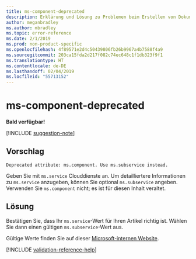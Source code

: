 ```yaml
---
title: ms-component-deprecated
description: Erklärung und Lösung zu Problemen beim Erstellen von Dokumentationsartikeln – ms-component-deprecated
author: meganbradley
ms.author: mbradley
ms.topic: error-reference
ms.date: 2/1/2019
ms.prod: non-product-specific
ms.openlocfilehash: 4f89571e2d4c50439806fb26b9967a4b7588f4a9
ms.sourcegitcommit: 203ca15fda2d217f082c74ec648c1f1db323f9f1
ms.translationtype: HT
ms.contentlocale: de-DE
ms.lasthandoff: 02/04/2019
ms.locfileid: "55713152"
---
```

# <a name="ms-component-deprecated"></a>ms-component-deprecated

**Bald verfügbar!**

[!INCLUDE [suggestion-note](includes/suggestion-note.md)]

## <a name="suggestion"></a>Vorschlag

`Deprecated attribute: ms.component. Use ms.subservice instead.`

Geben Sie mit `ms.service` Clouddienste an. Um detailliertere Informationen zu `ms.service` anzugeben, können Sie optional `ms.subservice` angeben. Verwenden Sie `ms.component` nicht; es ist für diesen Inhalt veraltet.

## <a name="resolution"></a>Lösung

Bestätigen Sie, dass Ihr `ms.service`-Wert für Ihren Artikel richtig ist. Wählen Sie dann einen gültigen `ms.subservice`-Wert aus.

Gültige Werte finden Sie auf dieser [Microsoft-internen Website](https://docsmetadatatool.azurewebsites.net/whitelists).

<!--make sure to add this file to your includes folder and verify the path-->
[!INCLUDE [validation-reference-help](includes/validation-reference-help.md)]
